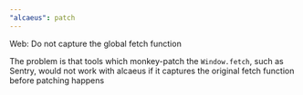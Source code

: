 ```yaml
---
"alcaeus": patch
---
```


Web: Do not capture the global fetch function

The problem is that tools which monkey-patch the `Window.fetch`, such as Sentry, would not work with alcaeus if it captures the original fetch function before patching happens
